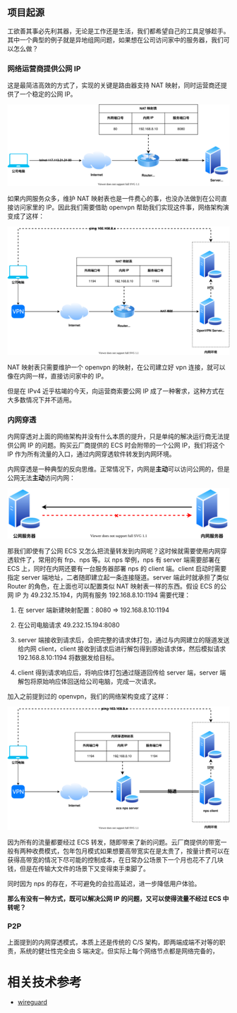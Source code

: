 ## 项目起源

工欲善其事必先利其器，无论是工作还是生活，我们都希望自己的工具足够趁手。其中一个典型的例子就是异地组网问题，如果想在公司访问家中的服务器，我们可以怎么做？

### 网络运营商提供公网 IP

这是最简洁高效的方式了，实现的关键是路由器支持 NAT 映射，同时运营商还提供了一个稳定的公网 IP。

![](./doc/images/public-ip.drawio.svg)

如果内网服务众多，维护 NAT 映射表也是一件费心的事，也没办法做到在公司直接访问家里的 IP。因此我们需要借助 openvpn 帮助我们实现这件事，网络架构演变成了这样：

![](./doc/images/openvpn.drawio.svg)

NAT 映射表只需要维护一个 openvpn 的映射，在公司建立好 vpn 连接，就可以像在内网一样，直接访问家中的 IP。

但是在 IPv4 近乎枯竭的今天，向运营商索要公网 IP 成了一种奢求，这种方式在大多数情况下并不适用。

### 内网穿透

内网穿透对上面的网络架构并没有什么本质的提升，只是单纯的解决运行商无法提供公网 IP 的问题。购买云厂商提供的 ECS 时会附带的一个公网 IP，我们将这个 IP 作为所有流量的入口，通过内网穿透软件转发到内网环境。

内网穿透是一种典型的反向思维。正常情况下，内网是**主动**可以访问公网的，但是公网无法**主动**访问内网：

![](./doc/images/ecs-proxy.drawio.svg)

那我们即使有了公网 ECS 又怎么把流量转发到内网呢？这时候就需要使用内网穿透软件了，常用的有 frp、nps 等。以 nps 举例，nps 有 server 端需要部署在 ECS 上，同时在内网还要有一台服务器部署 nps 的 client 端。client 启动时需要指定 server 端地址，二者随即建立起一条连接隧道。server 端此时就承担了类似 Router 的角色，在上面也可以配置类似 NAT 映射表一样的东西。假设 ECS 的公网 IP 为 49.232.15.194，内网有服务 192.168.8.10:1194 需要代理：

1. 在 server 端新建映射配置：8080 => 192.168.8.10:1194

2. 在公司电脑请求 49.232.15.194:8080

3. server 端接收到请求后，会把完整的请求体打包，通过与内网建立的隧道发送给内网 client，client 接收到请求后进行解包得到原始请求体，然后模拟请求 192.168.8.10:1194 将数据发给目标。

4. client 得到请求响应后，将响应体打包通过隧道回传给 server 端，server 端解包将原始响应体回送给公司电脑，完成一次请求。

加入之前提到过的 openvpn，我们的网络架构变成了这样：

![](./doc/images/nps-proxy.drawio.svg)

因为所有的流量都要经过 ECS 转发，随即带来了新的问题。云厂商提供的带宽一般有两种收费模式，包年包月模式如果想要高带宽实在是太贵了，按量计费可以在获得高带宽的情况下尽可能的控制成本，在日常办公场景下一个月也花不了几块钱，但是在传输大文件的场景下又变得束手束脚了。

同时因为 nps 的存在，不可避免的会拉高延迟，进一步降低用户体验。

**那么有没有一种方式，既可以解决公网 IP 的问题，又可以使得流量不经过 ECS 中转呢？**

### P2P

上面提到的内网穿透模式，本质上还是传统的 C/S 架构，即两端成端不对等的职责，系统的健壮性完全由 S 端决定。但实际上每个网络节点都是网络完备的，


# 相关技术参考

* [wireguard](https://github.com/WireGuard/wireguard-monolithic-historical)
